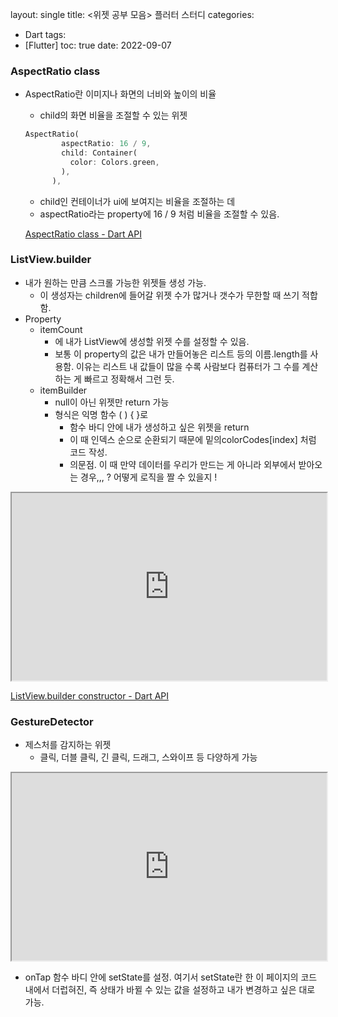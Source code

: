 layout: single
title: <위젯 공부 모음> 플러터 스터디
categories:
  - Dart
tags:
  - [Flutter]
toc: true
date: 2022-09-07

### AspectRatio class

- AspectRatio란 이미지나 화면의 너비와 높이의 비율
    - child의 화면 비율을 조절할 수 있는 위젯
    
    ```dart
    AspectRatio(
            aspectRatio: 16 / 9,
            child: Container(
              color: Colors.green,
            ),
          ),
    ```
    
    - child인 컨테이너가 ui에 보여지는 비율을 조절하는 데
    - aspectRatio라는 property에 16 / 9 처럼 비율을 조절할 수 있음.
    
    [AspectRatio class - Dart API](https://api.flutter.dev/flutter/widgets/AspectRatio-class.html)
    

### ListView.builder

- 내가 원하는 만큼 스크롤 가능한 위젯들 생성 가능.
    - 이 생성자는 children에 들어갈 위젯 수가 많거나 갯수가 무한할 때 쓰기 적합함.
- Property
    - itemCount
        - 에 내가 ListView에 생성할 위젯 수를 설정할 수 있음.
        - 보통 이 property의 값은 내가 만들어놓은 리스트 등의 이름.length를 사용함. 이유는 리스트 내 값들이 많을 수록 사람보다 컴퓨터가 그 수를 계산하는 게 빠르고 정확해서 그런 듯.
    - itemBuilder
        - null이 아닌 위젯만 return 가능
        - 형식은 익명 함수 ( ) { }로
            - 함수 바디 안에 내가 생성하고 싶은 위젯을 return
            - 이 때 인덱스 순으로 순환되기 때문에 밑의colorCodes[index] 처럼 코드 작성.
            - 의문점. 이 때 만약 데이터를 우리가 만드는 게 아니라 외부에서 받아오는 경우,,, ? 어떻게 로직을 짤 수 있을지 !
 
<iframe src="https://dartpad.dev/embed-flutter.html?id=cf8749fdab5976cc2a11719b6e4615b6" style="width:100%; height:300px"></iframe>

[ListView.builder constructor - Dart API](https://api.flutter.dev/flutter/widgets/ListView/ListView.builder.html)

### GestureDetector

- 제스처를 감지하는 위젯
    - 클릭, 더블 클릭, 긴 클릭, 드래그, 스와이프 등 다양하게 가능

<iframe src="https://dartpad.dev/embed-flutter.html?id=d70d2487c6ab42cba8b3194205801786" style="width:100%; height:300px"></iframe>

- onTap 함수 바디 안에 setState를 설정. 여기서 setState란 한 이 페이지의 코드 내에서 더럽혀진, 즉 상태가 바뀔 수 있는 값을 설정하고 내가 변경하고 싶은 대로 가능. 

